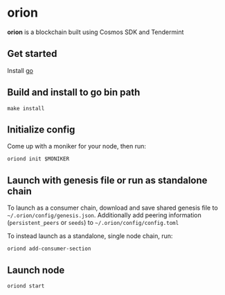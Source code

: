 # orion
**orion** is a blockchain built using Cosmos SDK and Tendermint

## Get started

Install [go](https://go.dev/dl/)

## Build and install to go bin path

```
make install
```

## Initialize config

Come up with a moniker for your node, then run:

```
oriond init $MONIKER
```
 
 
 
## Launch with genesis file or run as standalone chain

To launch as a consumer chain, download and save shared genesis file to `~/.orion/config/genesis.json`. Additionally add peering information (`persistent_peers` or `seeds`) to `~/.orion/config/config.toml`

To instead launch as a standalone, single node chain, run:

```
oriond add-consumer-section
```

## Launch node

```
oriond start
```
